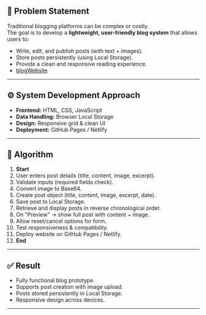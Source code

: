 ## 📌 Problem Statement
Traditional blogging platforms can be complex or costly.  
The goal is to develop a **lightweight, user-friendly blog system** that allows users to:
- Write, edit, and publish posts (with text + images).
- Store posts persistently (using Local Storage).
- Provide a clean and responsive reading experience.
- [blogWebsite](https://bankutech.github.io/blog-Website/)

---

## ⚙️ System Development Approach
- **Frontend:** HTML, CSS, JavaScript  
- **Data Handling:** Browser Local Storage  
- **Design:** Responsive grid & clean UI  
- **Deployment:** GitHub Pages / Netlify  

---

## 🔄 Algorithm
1. **Start**  
2. User enters post details (title, content, image, excerpt).  
3. Validate inputs (required fields check).  
4. Convert image to Base64.  
5. Create post object (title, content, image, excerpt, date).  
6. Save post to Local Storage.  
7. Retrieve and display posts in reverse chronological order.  
8. On "Preview" → show full post with content + image.  
9. Allow reset/cancel options for form.  
10. Test responsiveness & compatibility.  
11. Deploy website on GitHub Pages / Netlify.  
12. **End**

---

## ✅ Result
- Fully functional blog prototype.  
- Supports post creation with image upload.  
- Posts stored persistently in Local Storage.  
- Responsive design across devices.  

---

